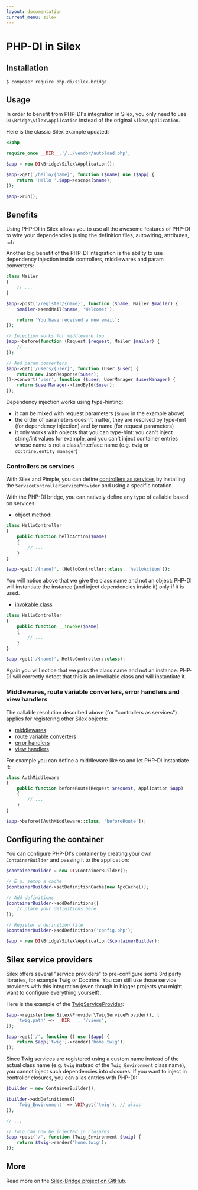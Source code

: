```yaml
---
layout: documentation
current_menu: silex
---
```


# PHP-DI in Silex

## Installation

```
$ composer require php-di/silex-bridge
```

## Usage

In order to benefit from PHP-DI's integration in Silex, you only need to use `DI\Bridge\Silex\Application` instead of the original `Silex\Application`.

Here is the classic Silex example updated:

```php
<?php

require_once __DIR__.'/../vendor/autoload.php';

$app = new DI\Bridge\Silex\Application();

$app->get('/hello/{name}', function ($name) use ($app) {
    return 'Hello '.$app->escape($name);
});

$app->run();
```

## Benefits

Using PHP-DI in Silex allows you to use all the awesome features of PHP-DI to wire your dependencies (using the definition files, autowiring, attributes, …).

Another big benefit of the PHP-DI integration is the ability to use dependency injection inside controllers, middlewares and param converters:

```php
class Mailer
{
    // ...
}

$app->post('/register/{name}', function ($name, Mailer $mailer) {
    $mailer->sendMail($name, 'Welcome!');

    return 'You have received a new email';
});

// Injection works for middleware too
$app->before(function (Request $request, Mailer $mailer) {
    // ...
});

// And param converters
$app->get('/users/{user}', function (User $user) {
    return new JsonResponse($user);
})->convert('user', function ($user, UserManager $userManager) {
    return $userManager->findById($user);
});
```

Dependency injection works using type-hinting:

- it can be mixed with request parameters (`$name` in the example above)
- the order of parameters doesn't matter, they are resolved by type-hint (for dependency injection) and by name (for request parameters)
- it only works with objects that you can type-hint: you can't inject string/int values for example, and you can't inject container entries whose name is not a class/interface name (e.g. `twig` or `doctrine.entity_manager`)

### Controllers as services

With Silex and Pimple, you can define [controllers as services](http://silex.sensiolabs.org/doc/providers/service_controller.html) by installing the `ServiceControllerServiceProvider` and using a specific notation.

With the PHP-DI bridge, you can natively define any type of callable based on services:

- object method:

```php
class HelloController
{
    public function helloAction($name)
    {
        // ...
    }
}

$app->get('/{name}', [HelloController::class, 'helloAction']);
```

You will notice above that we give the class name and not an object: PHP-DI will instantiate the instance (and inject dependencies inside it) only if it is used.

- [invokable class](http://php.net/manual/en/language.types.callable.php)

```php
class HelloController
{
    public function __invoke($name)
    {
        // ...
    }
}

$app->get('/{name}', HelloController::class);
```

Again you will notice that we pass the class name and not an instance. PHP-DI will correctly detect that this is an invokable class and will instantiate it.

### Middlewares, route variable converters, error handlers and view handlers

The callable resolution described above (for "controllers as services") applies for registering other Silex objects:

- [middlewares](http://silex.sensiolabs.org/doc/middlewares.html)
- [route variable converters](http://silex.sensiolabs.org/doc/usage.html#route-variable-converters)
- [error handlers](http://silex.sensiolabs.org/doc/usage.html#error-handlers)
- [view handlers](http://silex.sensiolabs.org/doc/usage.html#view-handlers)

For example you can define a middleware like so and let PHP-DI instantiate it:

```php
class AuthMiddleware
{
    public function beforeRoute(Request $request, Application $app)
    {
        // ...
    }
}

$app->before([AuthMiddleware::class, 'beforeRoute']);
```

## Configuring the container

You can configure PHP-DI's container by creating your own `ContainerBuilder` and passing it to the application:

```php
$containerBuilder = new DI\ContainerBuilder();

// E.g. setup a cache
$containerBuilder->setDefinitionCache(new ApcCache());

// Add definitions
$containerBuilder->addDefinitions([
    // place your definitions here
]);

// Register a definition file
$containerBuilder->addDefinitions('config.php');

$app = new DI\Bridge\Silex\Application($containerBuilder);
```

## Silex service providers

Silex offers several "service providers" to pre-configure some 3rd party libraries, for example Twig or Doctrine. You can still use those service providers with this integration (even though in bigger projects you might want to configure everything yourself).

Here is the example of the [TwigServiceProvider](http://silex.sensiolabs.org/doc/providers/twig.html):

```php
$app->register(new Silex\Provider\TwigServiceProvider(), [
    'twig.path' => __DIR__ . '/views',
]);

$app->get('/', function () use ($app) {
    return $app['twig']->render('home.twig');
});
```

Since Twig services are registered using a custom name instead of the actual class name (e.g. `twig` instead of the `Twig_Environment` class name), you cannot inject such dependencies into closures. If you want to inject in controller closures, you can alias entries with PHP-DI:

```php
$builder = new ContainerBuilder();

$builder->addDefinitions([
    'Twig_Environment' => \DI\get('twig'), // alias
]);

// ...

// Twig can now be injected in closures:
$app->post('/', function (Twig_Environment $twig) {
    return $twig->render('home.twig');
});
```

## More

Read more on the [Silex-Bridge project on GitHub](https://github.com/PHP-DI/Silex-Bridge).
